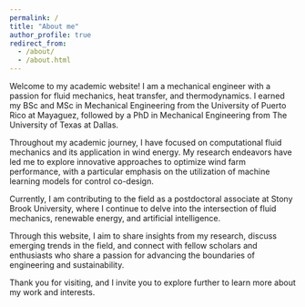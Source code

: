 ```yaml
---
permalink: /
title: "About me"
author_profile: true
redirect_from: 
  - /about/
  - /about.html
---
```


Welcome to my academic website! I am a mechanical engineer with a passion for fluid mechanics, heat transfer, and thermodynamics. I earned my BSc and MSc in Mechanical Engineering from the University of Puerto Rico at Mayaguez, followed by a PhD in Mechanical Engineering from The University of Texas at Dallas.

Throughout my academic journey, I have focused on computational fluid mechanics and its application in wind energy. My research endeavors have led me to explore innovative approaches to optimize wind farm performance, with a particular emphasis on the utilization of machine learning models for control co-design.

Currently, I am contributing to the field as a postdoctoral associate at Stony Brook University, where I continue to delve into the intersection of fluid mechanics, renewable energy, and artificial intelligence.

Through this website, I aim to share insights from my research, discuss emerging trends in the field, and connect with fellow scholars and enthusiasts who share a passion for advancing the boundaries of engineering and sustainability.

Thank you for visiting, and I invite you to explore further to learn more about my work and interests.


